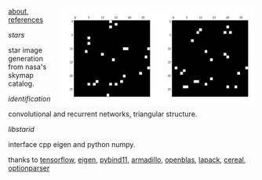 <img src="docs/images/star4b.png" align="right" height="200" width="200"/><img src="docs/images/star4a.png" align="right" height="200" width="200"/>

[about](http://starid.org/about), [references](http://starid.org/references)

*stars*

star image generation from nasa's skymap catalog.

*identification*

convolutional and recurrent networks, triangular structure.

*libstarid*

interface cpp eigen and python numpy.

thanks to [tensorflow](http://github.com/tensorflow/tensorflow), [eigen](http://eigen.tuxfamily.org/index.php), [pybind11](https://github.com/pybind/pybind11), [armadillo](http://arma.sourceforge.net), [openblas](http://www.openblas.net/), [lapack](http://www.netlib.org/lapack/), [cereal](http://github.com/USCiLab/cereal), [optionparser](http://optionparser.sourceforge.net)
